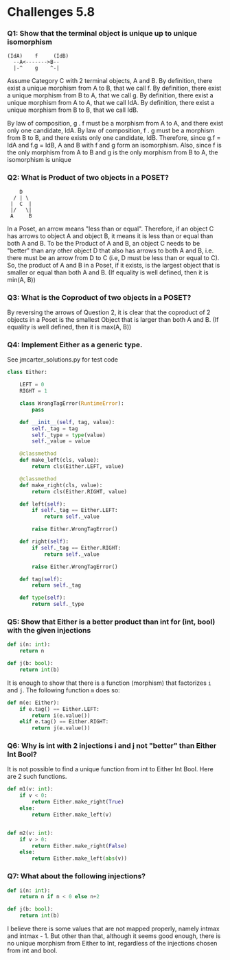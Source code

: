 # Challenges 5.8

### Q1: Show that the terminal object is unique up to unique isomorphism
    (IdA)    f     (IdB)
      --A<------->B--
      |-^    g    ^-|
      
Assume Category C with 2 terminal objects, A and B.
By definition, there exist a unique morphism from A to B, that we call f.
By definition, there exist a unique morphism from B to A, that we call g.
By definition, there exist a unique morphism from A to A, that we call IdA.
By definition, there exist a unique morphism from B to B, that we call IdB.

By law of composition, g . f must be a morphism from A to A, and there exist only one candidate, IdA.
By law of composition, f . g must be a morphism from B to B, and there exists only one candidate, IdB. 
Therefore, since g.f = IdA and f.g = IdB, A and B with f and g form an isomorphism. Also, since f is the only morphism from A to B and g is the only morphism from B to A, the isomorphism is unique


### Q2: What is Product of two objects in a POSET?

        D
      / | \
     |  C  |
     |/   \|
     A     B

In a Poset, an arrow means "less than or equal". Therefore, if an object C has arrows to object A and object B, it means it is less than or equal than both A and B. To be the Product of A and B, an object C needs to be "better" than any other object D that also has arrows to both A and B, i.e. there must be an arrow from D to C (i.e, D must be less than or equal to C). So, the product of A and B in a Poset, if it exists, is the largest object that is smaller or equal than both A and B. (If equality is well defined, then it is min(A, B))


### Q3: What is the Coproduct of two objects in a POSET?
By reversing the arrows of Question 2, it is clear that the coproduct of 2 objects in a Poset is the smallest Object that is larger than both A and B. (If equality is well defined, then it is max(A, B))


### Q4: Implement Either as a generic type.
See jmcarter_solutions.py for test code
```python
class Either:

    LEFT = 0
    RIGHT = 1

    class WrongTagError(RuntimeError):
        pass

    def __init__(self, tag, value):
        self._tag = tag
        self._type = type(value)
        self._value = value

    @classmethod
    def make_left(cls, value):
        return cls(Either.LEFT, value)

    @classmethod
    def make_right(cls, value):
        return cls(Either.RIGHT, value)

    def left(self):
        if self._tag == Either.LEFT:
            return self._value

        raise Either.WrongTagError()

    def right(self):
        if self._tag == Either.RIGHT:
            return self._value

        raise Either.WrongTagError()

    def tag(self):
        return self._tag

    def type(self):
        return self._type
```

### Q5: Show that Either is a better product than int for (int, bool) with the given injections

```python
def i(n: int):
    return n

def j(b: bool):
    return int(b)
``` 

It is enough to show that there is a function (morphism) that factorizes `i` and `j`. The following function `m` does so:

```python
def m(e: Either):
    if e.tag() == Either.LEFT:
        return i(e.value())
    elif e.tag() == Either.RIGHT:
        return j(e.value())
```

### Q6: Why is int with 2 injections i and j not "better" than Either Int Bool?

It is not possible to find a unique function from int to Either Int Bool. Here are 2 such functions.

```python
def m1(v: int):
    if v < 0:
        return Either.make_right(True)
    else:
        return Either.make_left(v)


def m2(v: int):
    if v > 0:
        return Either.make_right(False)
    else:
        return Either.make_left(abs(v))
```


### Q7: What about the following injections?
```python
def i(n: int):
    return n if n < 0 else n+2

def j(b: bool):
    return int(b)
```
I believe there is some values that are not mapped properly, namely intmax and intmax - 1. But other than that, although it seems good enough, there is no unique morphism from Either to Int, regardless of the injections chosen from int and bool.

